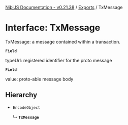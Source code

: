 [NibiJS Documentation - v0.21.38](../intro.md) / [Exports](../modules.md) / TxMessage

# Interface: TxMessage

TxMessage: a message contained within a transaction.

**`Field`**

typeUrl: registered identifier for the proto message

**`Field`**

value: proto-able message body

## Hierarchy

- `EncodeObject`

  ↳ **`TxMessage`**
